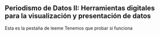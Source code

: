 ## Periodismo de Datos II: Herramientas digitales para la visualización y presentación de datos
Esta es la pestaña de leeme
Tenemos que probar si funciona
